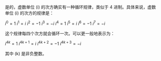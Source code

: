 是的，虚数单位 \(i\) 的次方确实有一种循环规律，类似于 4 进制。具体来说，虚数单位 \(i\) 的次方的规律是：

$i^0 = 1$
$i^1 = i$
$i^2 = -1$
$i^3 = -i$
$i^4 = 1$
$i^5 = i$
$i^6 = -1$
$i^7 = -i$

这个规律每四个次方就会循环一次。可以更一般地表示为：

$i^{4 k} = 1$
$i^{4 k+1} = i$
$i^{4 k+2} = -1$
$i^{4 k+3} = -i$

其中 \(k\) 是非负整数。
